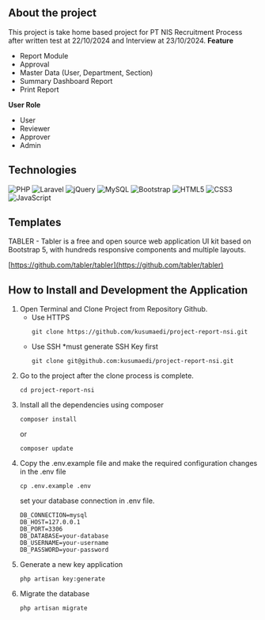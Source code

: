 ## About the project
This project is take home based project for PT NIS Recruitment Process after written test at 22/10/2024 and Interview at 23/10/2024.
<b>Feature</b>
<ul>
    <li>Report Module</li>
    <li>Approval</li>
    <li>Master Data (User, Department, Section)</li>
    <li>Summary Dashboard Report</li>
    <li>Print Report</li>
</ul>

<b>User Role</b>
<ul>
    <li>User</li>
    <li>Reviewer</li>
    <li>Approver</li>
    <li>Admin</li>
</ul>

## Technologies
![PHP](https://img.shields.io/badge/php-%23777BB4.svg?style=for-the-badge&logo=php&logoColor=white)
![Laravel](https://img.shields.io/badge/laravel-%23FF2D20.svg?style=for-the-badge&logo=laravel&logoColor=white)
![jQuery](https://img.shields.io/badge/jquery-%230769AD.svg?style=for-the-badge&logo=jquery&logoColor=white)
![MySQL](https://img.shields.io/badge/mysql-%2300f.svg?style=for-the-badge&logo=mysql&logoColor=white)
![Bootstrap](https://img.shields.io/badge/bootstrap-%238511FA.svg?style=for-the-badge&logo=bootstrap&logoColor=white)
![HTML5](https://img.shields.io/badge/html5-%23E34F26.svg?style=for-the-badge&logo=html5&logoColor=white)
![CSS3](https://img.shields.io/badge/css3-%231572B6.svg?style=for-the-badge&logo=css3&logoColor=white)
![JavaScript](https://img.shields.io/badge/javascript-%23323330.svg?style=for-the-badge&logo=javascript&logoColor=%23F7DF1E)

## Templates
TABLER - Tabler is a free and open source web application UI kit based on Bootstrap 5, with hundreds responsive components and multiple layouts.

[https://github.com/tabler/tabler](https://github.com/tabler/tabler)

## How to Install and Development the Application
1. Open Terminal and Clone Project from Repository Github.
    - Use HTTPS
        ```
        git clone https://github.com/kusumaedi/project-report-nsi.git
        ```
    - Use SSH *must generate SSH Key first
        ```
        git clone git@github.com:kusumaedi/project-report-nsi.git
        ```
2. Go to the project after the clone process is complete.
    ```
    cd project-report-nsi
    ```
3. Install all the dependencies using composer
    ```
    composer install
    ```
    or
    ```
    composer update
    ```
4. Copy the .env.example file and make the required configuration changes in the .env file
    ```
    cp .env.example .env
    ```
    set your database connection in .env file.
    ```
    DB_CONNECTION=mysql
    DB_HOST=127.0.0.1
    DB_PORT=3306
    DB_DATABASE=your-database
    DB_USERNAME=your-username
    DB_PASSWORD=your-password
    ```
5. Generate a new key application
    ```
    php artisan key:generate
    ```
6. Migrate the database
    ```
    php artisan migrate
    ```
